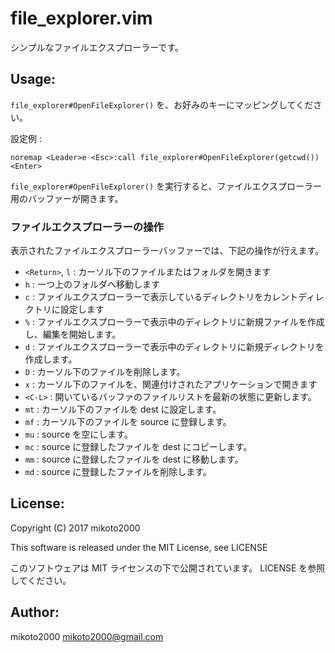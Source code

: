 file_explorer.vim
=================

シンプルなファイルエクスプローラーです。

Usage:
------

`file_explorer#OpenFileExplorer()` を、お好みのキーにマッピングしてください。

設定例 :

```vim
noremap <Leader>e <Esc>:call file_explorer#OpenFileExplorer(getcwd())<Enter>
```

`file_explorer#OpenFileExplorer()` を実行すると、ファイルエクスプローラー用のバッファーが開きます。


### ファイルエクスプローラーの操作

表示されたファイルエクスプローラーバッファーでは、下記の操作が行えます。

- `<Return>`, `l` : カーソル下のファイルまたはフォルダを開きます
- `h` : 一つ上のフォルダへ移動します
- `c` : ファイルエクスプローラーで表示しているディレクトリをカレントディレクトリに設定します
- `%` : ファイルエクスプローラーで表示中のディレクトリに新規ファイルを作成し、編集を開始します。
- `d` : ファイルエクスプローラーで表示中のディレクトリに新規ディレクトリを作成します。
- `D` : カーソル下のファイルを削除します。
- `x` : カーソル下のファイルを、関連付けされたアプリケーションで開きます
- `<C-L>` : 開いているバッファのファイルリストを最新の状態に更新します。
- `mt` : カーソル下のファイルを dest に設定します。
- `mf` : カーソル下のファイルを source に登録します。
- `mu` : source を空にします。
- `mc` : source に登録したファイルを dest にコピーします。
- `mm` : source に登録したファイルを dest に移動します。
- `md` : source に登録したファイルを削除します。


License:
--------

Copyright (C) 2017 mikoto2000

This software is released under the MIT License, see LICENSE

このソフトウェアは MIT ライセンスの下で公開されています。 LICENSE を参照してください。


Author:
-------

mikoto2000 <mikoto2000@gmail.com>
